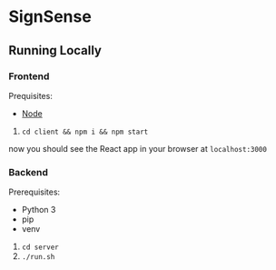 # SignSense

## Running Locally

### Frontend

Prequisites:

- [Node](https://github.com/nvm-sh/nvm)

1. `cd client && npm i && npm start`

now you should see the React app in your browser at `localhost:3000`

### Backend

Prerequisites:

- Python 3
- pip
- venv

1. `cd server`
2. `./run.sh`

